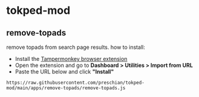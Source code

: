 # tokped-mod

## remove-topads

remove topads from search page results. how to install:

- Install the [Tampermonkey browser extension](https://www.tampermonkey.net/)
- Open the extension and go to **Dashboard > Utilities > Import from URL**
- Paste the URL below and click **"Install"**

```
https://raw.githubusercontent.com/preschian/tokped-mod/main/apps/remove-topads/remove-topads.js
```
